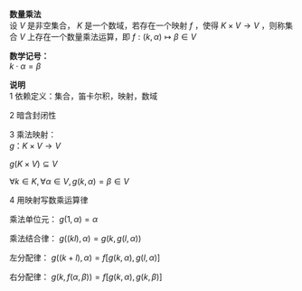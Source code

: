 **数量乘法**  
设 $V$ 是非空集合， $K$ 是一个数域，若存在一个映射 $f$ ，使得 $K\times V\to V$ ，则称集合 $V$ 上存在一个数量乘法运算，即 $f:(k,\alpha)\mapsto\beta\in V$   
  
**数学记号：**  
 $k\cdot \alpha=\beta$   
  
**说明**  
1 依赖定义：集合，笛卡尔积，映射，数域  
  
2 暗含封闭性  
  
3 乘法映射：  
 $g：K\times V\to V$   
  
 $g(K\times V)\subseteq V$   
  
 $\forall k\in K,\forall \alpha\in V,  
 g(k,\alpha)=\beta\in V$   
  
4 用映射写数乘运算律  
  
乘法单位元： $g(1,\alpha)=\alpha$   
  
乘法结合律： $g((kl),\alpha)=g(k,g(l,\alpha))$   
  
左分配律： $g((k+l),\alpha)=f[g(k,\alpha),g(l,\alpha)]$   
  
右分配律： $g(k,f(\alpha,\beta))=f[g(k,\alpha),g(k,\beta)]$   
